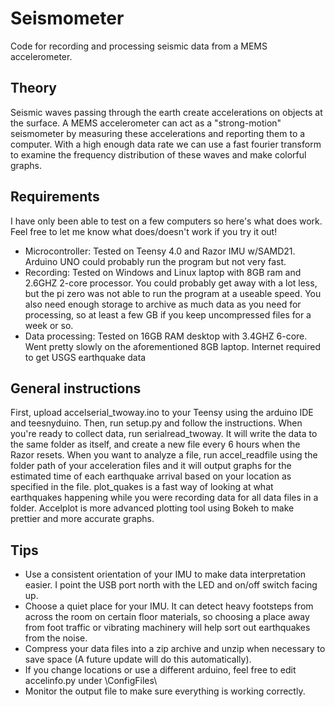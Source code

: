 # Seismometer
Code for recording and processing seismic data from a MEMS accelerometer.
## Theory
Seismic waves passing through the earth create accelerations on objects at the surface. A MEMS accelerometer can act as a "strong-motion" seismometer by measuring these accelerations and reporting them to a computer. With a high enough data rate we can use a fast fourier transform to examine the frequency distribution of these waves and make colorful graphs. 
## Requirements
I have only been able to test on a few computers so here's what does work. Feel free to let me know what does/doesn't work if you try it out!

* Microcontroller: Tested on Teensy 4.0 and Razor IMU w/SAMD21. Arduino UNO could probably run the program but not very fast. 
* Recording: Tested on Windows and Linux laptop with 8GB ram and 2.6GHZ 2-core processor. You could probably get away with a lot less, but the pi zero was not able to run the program at a useable speed. You also need enough storage to archive as much data as you need for processing, so at least a few GB if you keep uncompressed files for a week or so. 
* Data processing: Tested on 16GB RAM desktop with 3.4GHZ 6-core. Went pretty slowly on the aforementioned 8GB laptop. Internet required to get USGS earthquake data

## General instructions
First, upload accelserial_twoway.ino to your Teensy using the arduino IDE and teesnyduino. Then, run setup.py and follow the instructions. When you're ready to collect data, run serialread_twoway. It will write the data to the same folder as itself, and create a new file every 6 hours when the Razor resets. When you want to analyze a file, run accel_readfile using the folder path of your acceleration files and it will output graphs for the estimated time of each earthquake arrival based on your location as specified in the file. plot_quakes is a fast way of looking at what earthquakes happening while you were recording data for all data files in a folder. Accelplot is more advanced plotting tool using Bokeh to make prettier and more accurate graphs.
## Tips
* Use a consistent orientation of your IMU to make data interpretation easier. I point the USB port north with the LED and on/off switch facing up. 
* Choose a quiet place for your IMU. It can detect heavy footsteps from across the room on certain floor materials, so choosing a place away from foot traffic or vibrating machinery will help sort out earthquakes from the noise.
* Compress your data files into a zip archive and unzip when necessary to save space (A future update will do this automatically).
* If you change locations or use a different arduino, feel free to edit accelinfo.py under \ConfigFiles\ 
* Monitor the output file to make sure everything is working correctly. 
